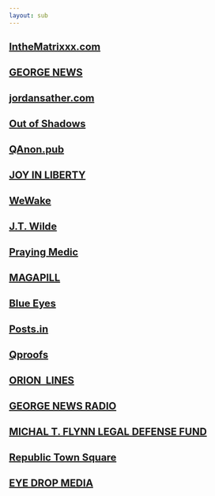 ```yaml
---
layout: sub
---
```



<h3 class="font_2 link" style="font-size: 20px;"><a href="https://www.inthematrixxx.com" target="_blank" rel="noopener">IntheMatrixxx.com</a></h3>
<h3 class="font_2 link" style="font-size: 20px;"><a href="https://george.news/#/" target="_blank" rel="noopener">GEORGE NEWS</a></h3>
<h3 class="font_2 link" style="font-size: 20px;"><a href="https://www.jordansather.com" target="_blank" rel="noopener">jordansather.com</a></h3>
<h3 class="font_2 link" style="font-size: 20px;">&ZeroWidthSpace;<a href="https://www.outofshadows.org" target="_blank" rel="noopener">Out of Shadows</a></h3>
<h3 class="font_2 link" style="font-size: 20px;"><a href="https://qanon.pub" target="_blank" rel="noopener">QAnon.pub</a></h3>
<h3 class="font_2 link" style="font-size: 20px;">&ZeroWidthSpace;<a href="https://joyinliberty.com/qanon/map/" target="_blank" rel="noopener">JOY IN LIBERTY</a></h3>
<h3 class="font_2 link" style="font-size: 20px;"><a href="https://wewake.life" target="_blank" rel="noopener">&ZeroWidthSpace;WeWake</a></h3>

<h3 class="font_2 link" style="font-size: 20px;"><a href="https://www.jtwilde.com" target="_blank" rel="noopener">J.T. Wilde</a></h3>
<h3 class="font_2 link" style="font-size: 20px;"><a href="http://prayingmedic.com" target="_blank" rel="noopener">Praying Medic</a></h3>
<h3 class="font_2 link" style="font-size: 20px;"><a href="http://www.magapill.com" target="_blank" rel="noopener">MAGAPILL</a></h3>
<h3 class="font_2 link" style="font-size: 20px;"><a href="https://www.blue-eyes.us" target="_blank" rel="noopener">&ZeroWidthSpace;Blue Eyes</a></h3>
<h3 class="font_2 link" style="font-size: 20px;"><a href="https://qposts.in/japanese" target="_blank" rel="noopener">Posts.in</a></h3>
<h3 class="font_2 link" style="font-size: 20px;"><a href="https://www.qproofs.com" target="_blank" rel="noopener">Qproofs</a></h3>
<h3 class="font_2 link" style="font-size: 20px;"><a href="https://www.theorionlines.com/" target="_blank" rel="noopener">&ZeroWidthSpace;ORION &nbsp;LINES</a></h3>

<h3 class="font_2 link" style="font-size: 20px;"><a href="https://george-news-2021.blogspot.com/" target="_blank" rel="noopener">GEORGE NEWS RADIO</a></h3>
<h3 class="font_2 link" style="font-size: 20px;"><a href="https://mikeflynndefensefund.org" target="_blank" rel="noopener">MICHAL T. FLYNN LEGAL DEFENSE FUND</a></h3>
<h3 class="font_2 link" style="font-size: 20px;"><a href="https://www.republictownsquare.com" target="_blank" rel="noopener">&ZeroWidthSpace;Republic Town Square</a></h3>
<h3 class="font_2 link" style="font-size: 20px;"><a href="https://eyedropmedia.com/about" target="_blank" rel="noopener">EYE DROP MEDIA</a></h3>
 
